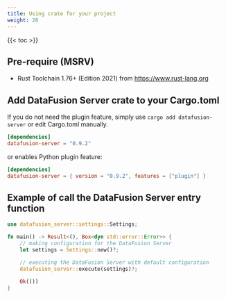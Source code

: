 ```yaml
---
title: Using crate for your project
weight: 20
---
```


{{< toc >}}

## Pre-require (MSRV)

* Rust Toolchain 1.76+ (Edition 2021) from https://www.rust-lang.org

## Add DataFusion Server crate to your Cargo.toml

If you do not need the plugin feature, simply use `cargo add datafusion-server` or edit Cargo.toml manually.

```toml
[dependencies]
datafusion-server = "0.9.2"
```

or enables Python plugin feature:

```toml
[dependencies]
datafusion-server = { version = "0.9.2", features = ["plugin"] }
```

## Example of call the DataFusion Server entry function

```rust
use datafusion_server::settings::Settings;

fn main() -> Result<(), Box<dyn std::error::Error>> {
    // making configuration for the DataFusion Server
    let settings = Settings::new()?;

    // executing the DataFusion Server with default configuration
    datafusion_server::execute(settings)?;

    Ok(())
}
```
